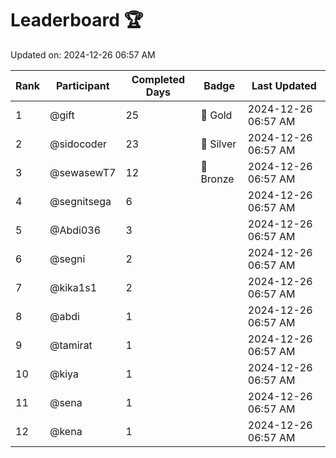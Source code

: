 # Leaderboard 🏆

Updated on: 2024-12-26 06:57 AM

| Rank | Participant       | Completed Days | Badge      | Last Updated         |
|------|-------------------|----------------|------------|----------------------|
| 1    | @gift             | 25             | 🏅 Gold     | 2024-12-26 06:57 AM |
| 2    | @sidocoder        | 23             | 🥈 Silver   | 2024-12-26 06:57 AM |
| 3    | @sewasewT7        | 12             | 🥉 Bronze   | 2024-12-26 06:57 AM |
| 4    | @segnitsega       | 6              |            | 2024-12-26 06:57 AM |
| 5    | @Abdi036          | 3              |            | 2024-12-26 06:57 AM |
| 6    | @segni            | 2              |            | 2024-12-26 06:57 AM |
| 7    | @kika1s1          | 2              |            | 2024-12-26 06:57 AM |
| 8    | @abdi             | 1              |            | 2024-12-26 06:57 AM |
| 9    | @tamirat          | 1              |            | 2024-12-26 06:57 AM |
| 10   | @kiya             | 1              |            | 2024-12-26 06:57 AM |
| 11   | @sena             | 1              |            | 2024-12-26 06:57 AM |
| 12   | @kena             | 1              |            | 2024-12-26 06:57 AM |
